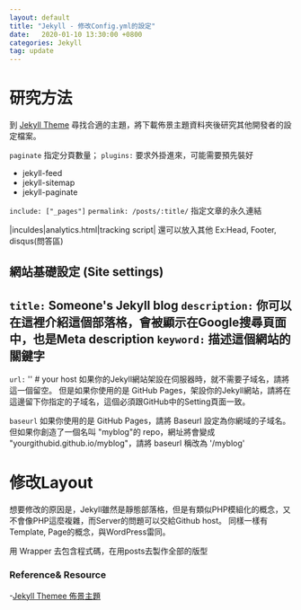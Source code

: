 ```yaml
---
layout: default
title: "Jekyll - 修改Config.yml的設定"
date:   2020-01-10 13:30:00 +0800
categories: Jekyll
tag: update 
---
```



# 研究方法
到 [Jekyll Theme](http://jekyllthemes.org/) 尋找合適的主題，將下載佈景主題資料夾後研究其他開發者的設定檔案。


`paginate` 指定分頁數量；
`plugins:` 要求外掛進來，可能需要預先裝好
  - jekyll-feed
  - jekyll-sitemap
  - jekyll-paginate

`include: ["_pages"]`
`permalink: /posts/:title/` 指定文章的永久連結


|inculdes|analytics.html|tracking script|
還可以放入其他 Ex:Head, Footer, disqus(問答區)


## 網站基礎設定 (Site settings)

`title:` Someone's Jekyll blog
`description:` 你可以在這裡介紹這個部落格，會被顯示在Google搜尋頁面中，也是Meta description
`keyword:` 描述這個網站的關鍵字
---

`url:` '' # your host
如果你的Jekyll網站架設在伺服器時，就不需要子域名，請將這一個留空。
但是如果你使用的是 GitHub Pages，架設你的Jekyll網站，請將在這邊留下你指定的子域名，這個必須跟GitHub中的Setting頁面一致。


`baseurl`
如果你使用的是 GitHub Pages，請將 Baseurl 設定為你網域的子域名。但如果你創造了一個名叫 "myblog"的 repo，網址將會變成 "yourgithubid.github.io/myblog"，請將 baseurl 稱改為 '/myblog'



# 修改Layout
想要修改的原因是，Jekyll雖然是靜態部落格，但是有類似PHP模組化的概念，又不會像PHP這麼複雜，而Server的問題可以交給Github host。
同樣一樣有Template, Page的概念，與WordPress雷同。

用 Wrapper 去包含程式碼，在用posts去製作全部的版型


### Reference& Resource
-[Jekyll Themee 佈景主題](http://jekyllthemes.org/)

